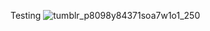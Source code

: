 Testing ![tumblr_p8098y84371soa7w1o1_250](https://github.com/user-attachments/assets/f79b5a43-9def-47a3-b7bf-4a3e127835fe)
